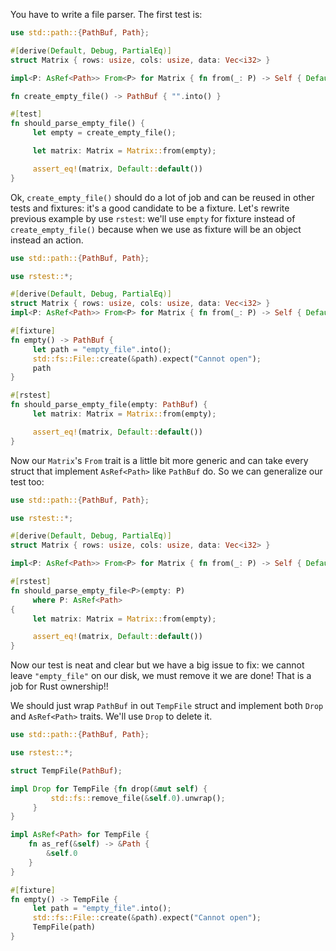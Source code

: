You have to write a file parser. The first test is:

```rust
use std::path::{PathBuf, Path};

#[derive(Default, Debug, PartialEq)]
struct Matrix { rows: usize, cols: usize, data: Vec<i32> }

impl<P: AsRef<Path>> From<P> for Matrix { fn from(_: P) -> Self { Default::default() } }

fn create_empty_file() -> PathBuf { "".into() }

#[test]
fn should_parse_empty_file() {
     let empty = create_empty_file();

     let matrix: Matrix = Matrix::from(empty);

     assert_eq!(matrix, Default::default())
}
```

Ok, `create_empty_file()` should do a lot of job and can be reused in other tests and fixtures:
it's a good candidate to be a fixture. Let's rewrite previous example by use `rstest`: we'll use
`empty` for fixture instead of `create_empty_file()` because when we use as fixture will be an
object instead an action.

```rust
use std::path::{PathBuf, Path};

use rstest::*;

#[derive(Default, Debug, PartialEq)]
struct Matrix { rows: usize, cols: usize, data: Vec<i32> }
impl<P: AsRef<Path>> From<P> for Matrix { fn from(_: P) -> Self { Default::default() } }

#[fixture]
fn empty() -> PathBuf {
     let path = "empty_file".into();
     std::fs::File::create(&path).expect("Cannot open");
     path
}

#[rstest]
fn should_parse_empty_file(empty: PathBuf) {
     let matrix: Matrix = Matrix::from(empty);

     assert_eq!(matrix, Default::default())
}
```

Now our `Matrix`'s `From` trait is a little bit more generic and can take every struct that
implement `AsRef<Path>` like `PathBuf` do. So we can generalize our test too:

```rust
use std::path::{PathBuf, Path};

use rstest::*;

#[derive(Default, Debug, PartialEq)]
struct Matrix { rows: usize, cols: usize, data: Vec<i32> }

impl<P: AsRef<Path>> From<P> for Matrix { fn from(_: P) -> Self { Default::default() } }

#[rstest]
fn should_parse_empty_file<P>(empty: P)
     where P: AsRef<Path>
{
     let matrix: Matrix = Matrix::from(empty);

     assert_eq!(matrix, Default::default())
}
```

Now our test is neat and clear but we have a big issue to fix: we cannot leave `"empty_file"`
on our disk, we must remove it we are done! That is a job for Rust ownership!!

We should just wrap `PathBuf` in out `TempFile` struct and implement both `Drop` and
`AsRef<Path>` traits. We'll use `Drop` to delete it.

```rust
use std::path::{PathBuf, Path};

use rstest::*;

struct TempFile(PathBuf);

impl Drop for TempFile {fn drop(&mut self) {
         std::fs::remove_file(&self.0).unwrap();
     }
}

impl AsRef<Path> for TempFile {
    fn as_ref(&self) -> &Path {
        &self.0
    }
}

#[fixture]
fn empty() -> TempFile {
     let path = "empty_file".into();
     std::fs::File::create(&path).expect("Cannot open");
     TempFile(path)
}
```


